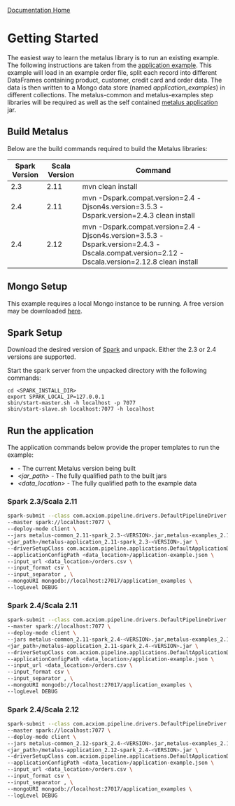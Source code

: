[Documentation Home](readme.md)

# Getting Started
The easiest way to learn the metalus library is to run an existing example. The following instructions are taken from the
[application example](application-example.md). This example will load in an example order file, split each record into
different DataFrames containing product, customer, credit card and order data. The data is then written to a Mongo data
store (named _application_examples_) in different collections. The metalus-common and metalus-examples step libraries 
will be required as well as the self contained [metalus application](metalus-application.md) jar.

## Build Metalus
Below are the build commands required to build the Metalus libraries:

|Spark Version|Scala Version|Command|
|-------------|-------------|-------|
|2.3          |2.11         |mvn clean install|
|2.4          |2.11         |mvn -Dspark.compat.version=2.4 -Djson4s.version=3.5.3 -Dspark.version=2.4.3 clean install|
|2.4          |2.12         |mvn -Dspark.compat.version=2.4 -Djson4s.version=3.5.3 -Dspark.version=2.4.3 -Dscala.compat.version=2.12 -Dscala.version=2.12.8 clean install|


## Mongo Setup
This example requires a local Mongo instance to be running. A free version may be downloaded 
[here](https://www.mongodb.com/download-center/community).

## Spark Setup
Download the desired version of [Spark](http://spark.apache.org/downloads.html) and unpack. Either the 2.3 or 2.4 versions
are supported.

Start the spark server from the unpacked directory with the following commands:

```shell script
cd <SPARK_INSTALL_DIR>
export SPARK_LOCAL_IP=127.0.0.1
sbin/start-master.sh -h localhost -p 7077
sbin/start-slave.sh localhost:7077 -h localhost
```

## Run the application
The application commands below provide the proper templates to run the example:

*  _<VERSION>_ - The current Metalus version being built
* _<jar_path>_ - The fully qualified path to the built jars
* _<data_location>_ - The fully qualified path to the example data

### Spark 2.3/Scala 2.11
```bash
spark-submit --class com.acxiom.pipeline.drivers.DefaultPipelineDriver \
--master spark://localhost:7077 \
--deploy-mode client \
--jars metalus-common_2.11-spark_2.3-<VERSION>.jar,metalus-examples_2.11-spark_2.3-<VERSION>.jar  \
<jar_path>/metalus-application_2.11-spark_2.3-<VERSION>.jar \
--driverSetupClass com.acxiom.pipeline.applications.DefaultApplicationDriverSetup \
--applicationConfigPath <data_location>/application-example.json \
--input_url <data_location>/orders.csv \
--input_format csv \
--input_separator , \
--mongoURI mongodb://localhost:27017/application_examples \
--logLevel DEBUG
```
### Spark 2.4/Scala 2.11
```bash
spark-submit --class com.acxiom.pipeline.drivers.DefaultPipelineDriver \
--master spark://localhost:7077 \
--deploy-mode client \
--jars metalus-common_2.11-spark_2.4-<VERSION>.jar,metalus-examples_2.11-spark_2.4-<VERSION>.jar  \
<jar_path>/metalus-application_2.11-spark_2.4-<VERSION>.jar \
--driverSetupClass com.acxiom.pipeline.applications.DefaultApplicationDriverSetup \
--applicationConfigPath <data_location>/application-example.json \
--input_url <data_location>/orders.csv \
--input_format csv \
--input_separator , \
--mongoURI mongodb://localhost:27017/application_examples \
--logLevel DEBUG
```
### Spark 2.4/Scala 2.12
```bash
spark-submit --class com.acxiom.pipeline.drivers.DefaultPipelineDriver \
--master spark://localhost:7077 \
--deploy-mode client \
--jars metalus-common_2.12-spark_2.4-<VERSION>.jar,metalus-examples_2.12-spark_2.4-<VERSION>.jar  \
<jar_path>/metalus-application_2.12-spark_2.4-<VERSION>.jar \
--driverSetupClass com.acxiom.pipeline.applications.DefaultApplicationDriverSetup \
--applicationConfigPath <data_location>/application-example.json \
--input_url <data_location>/orders.csv \
--input_format csv \
--input_separator , \
--mongoURI mongodb://localhost:27017/application_examples \
--logLevel DEBUG
```

